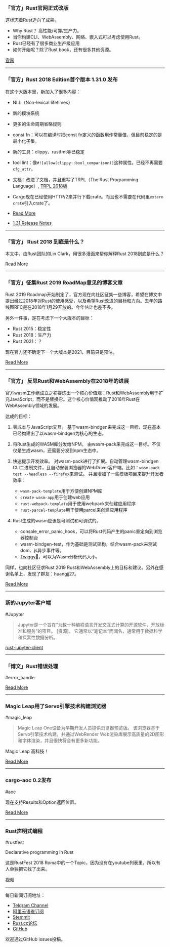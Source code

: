 ### 「官方」Rust官网正式改版

这标志着Rust迈向了成熟。

- Why Rust？ 高性能/可靠/生产力。
- 当你构建CLI、WebAssembly、网络、嵌入式可以考虑使用Rust。
- Rust已经有了很多商业生产级应用
- 如何开始呢？除了Rust book，还有很多其他资源。

[官网](https://www.rust-lang.org/)

---

### 「官方」Rust 2018 Edition首个版本 1.31.0 发布

在这个大版本里，新加入了很多内容：

- NLL（Non-lexical lifetimes）
- 新的模块系统
- 更多的生命周期省略规则
- const fn：可以在编译时把const fn定义的函数用作常量值，但目前稳定的是最小化子集。
- 新的工具：clippy、rustfmt等已稳定
- tool lint：像`#![allow(clippy::bool_comparison)]`这种属性。已经不再需要`cfg_attr`。
- 文档：改进了文档，并且重写了TRPL（The Rust Programming Language）, [TRPL 2018版](https://doc.rust-lang.org/beta/book/)
- Cargo现在已经使用HTTP/2来并行下载crate。而且也不需要在代码里`extern crate`引入crate了。

- [Read More](https://blog.rust-lang.org/2018/12/06/Rust-1.31-and-rust-2018.html)
- [1.31 Release Notes](https://github.com/rust-lang/rust/blob/master/RELEASES.md#version-1310-2018-12-06)

---

### 「官方」 Rust 2018 到底是什么？

本文中，由Rust团队的Lin Clark，用很多漫画来帮你解释Rust 2018到底是什么？

[Read More](https://hacks.mozilla.org/2018/12/rust-2018-is-here/)

---

### 「官方」征集Rust 2019 RoadMap意见的博客文章

Rust 2019 Roadmap开始制定了，官方现在向社区征集一些博客，希望在博文中提出经过2018年对Rust的使用感受，以及希望Rust改进的目标和方向。去年的路线图RFC是在2018年1月29开放的。今年估计也差不多。

另外一件事，是在考虑下一个大版本的目标：

- Rust 2015：稳定性
- Rust 2018：生产力
- Rust 2021：？

现在官方还不确定下一个大版本是2021，目前只是预估。

[Read More](https://blog.rust-lang.org/2018/12/06/call-for-rust-2019-roadmap-blogposts.html)

---

### 「官方」 反思Rust和WebAssembly在2018年的进展

官方wasm工作组成立之初提炼出一个核心价值观：Rust和WebAssembly用于扩充JavaScript，而不是替换它。这个核心价值观推动了2018年Rust在WebAssembly领域的发展。

达成的目标：

1. 零成本与JavaScript交互。
   基于wasm-bindgen来完成这一目标，现在基本已经构建出了以wasm-bindgen为核心的生态。

2. 将Rust生成的WASM库分发给NPM。
   由wasm-pack来完成这一目标。不仅仅是生成wasm，还需要分发到npm生态中。

3. 快速提示开发效率。
    对wasm-pack进行了扩展。自动管理wasm-bindgen CLI二进制文件，且自动安装浏览器的WebDriver客户端。比如：`wasm-pack test --headless --firefox`来测试。
    并且增加了一些模板项目来提升开发者效率：
    - `wasm-pack-template`用于方便创建NPM库
    - `create-wasm-app`用于创建web应用
    - `rust-webpack-template`用于使用webpack来创建应用程序
    - `rust-parcel-template`用于使用parcel来创建应用程序

4. Rust生成的wasm应该是可测试和可调试的。
   - console_error_panic_hook，可以将Rust代码产生的panic重定向到浏览器控制台
   - wasm-bindgen-test，作为基础是测试架构，结合wasm-pack来测试dom、js异步事件等。
   - [Twiggy🌱](https://github.com/rustwasm/twiggy)，可以为Wasm分析代码大小。

同样，也向社区征求Rust 2019 Rust和WebAssembly上的目标和建议。另外在感谢名单上，发现了群友：huangjj27。

[Read More](https://rustwasm.github.io/2018/12/06/reflecting-on-rust-and-wasm-in-2018.html)

---

### 新的Jupyter客户端

#Jupyter

> Jupyter是一个旨在“为数十种编程语言开发交互式计算的开源软件，开放标准和服务”的项目。 [资源]。 它通常以“笔记本”而闻名，通常用于数据科学和探索性数据分析。

[rust-jupyter-client](https://gitlab.com/srwalker101/rust-jupyter-client)

---

### 「博文」Rust错误处理

#error_handle

[Read More](https://medium.com/learning-rust/rust-error-handling-72a8e036dd3)

---

### Magic Leap用了Servo引擎技术构建浏览器

#magic_leap

> Magic Leap One设备为早期开发人员提供浏览器预览版。 该浏览器基于Servo引擎技术构建，并通过WebRender Web渲染库展示高质量的2D图形和字体渲染，并且很快将会有更多新功能。

Magic Leap 高科技！

[Read More](https://blog.mozvr.com/a-new-browser-for-magic-leap/)

---

### cargo-aoc 0.2发布

#aoc

现在支持Results和Option返回位置。

[Read More](https://github.com/gobanos/cargo-aoc/releases/tag/0.2.0)

---

### Rust声明式编程

#rustfest

Declarative programming in Rust

这是RustFest 2018 Roma中的一个Topic，因为没有在youtube列表里，所以有人单独把它找了出来。

[视频](https://media.ccc.de/v/rustfest-rome-5-declarative-programming-in-rust)

---

每日新闻订阅地址：

- [Telgram Channel](https://t.me/rust_daily_news )
- [阿里云语雀订阅](https://www.yuque.com/chaosbot/rustnews)
- [Stemmit](https://steemit.com/@blackanger)
- [Rust.cc论坛](https://rust.cc)
- [GitHub](https://github.com/RustStudy/rust_daily_news)

欢迎通过GitHub issues投稿。
